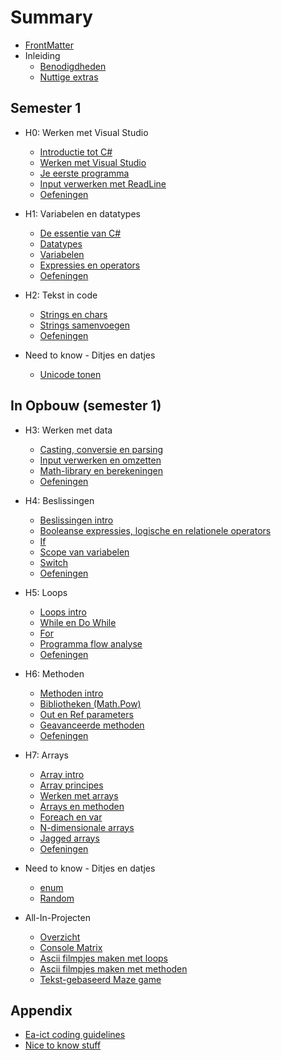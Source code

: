 # Summary

* [FrontMatter](README.md)
* Inleiding
  * [Benodigdheden](0_intro/benodigdheden.md)
  * [Nuttige extras](0_intro/nuttigeextras.md)

## Semester 1
* H0: Werken met Visual Studio
  * [Introductie tot C#](0_intro/0_intrototcs.md)
  * [Werken met Visual Studio](0_intro/1_werkenmetvs.md) 
  * [Je eerste programma](0_intro/2_firstprogram.md)
  * [Input verwerken met ReadLine](0_intro/3_console.md)
  * [Oefeningen](0_intro/A_Practica.md)

* H1: Variabelen en datatypes
  * [De essentie van C#](1_csharpbasics/0_csharpessentials.md)
  * [Datatypes](1_csharpbasics/1_datatypes.md)
  * [Variabelen](1_csharpbasics/1b_variabelen.md)
  * [Expressies en operators](1_csharpbasics/2_expressies.md)
  * [Oefeningen](1_csharpbasics/A_practica.md)
  
* H2: Tekst in code
  * [Strings en chars](2_tekst/5_chars_strings.md)
  * [Strings samenvoegen](2_tekst/6_stringInterpolation.md)
  * [Oefeningen](2_tekst/a_practica.md)

* Need to know -  Ditjes en datjes
  * [Unicode tonen](B_appendix/unicode.md) 
## In Opbouw (semester 1)
 
* H3: Werken met data
  * [Casting, conversie en parsing](3_data/4_converteren_casting.md)
  * [Input verwerken en omzetten](3_data/4b_inputconverten.md)
  * [Math-library en berekeningen](3_data/4c_math.md)
  * [Oefeningen](3_data/A_Practica.md) 

* H4: Beslissingen
  * [Beslissingen intro](4_beslissingen/0_beslissingen_intro.md)
  * [Booleanse expressies, logische en relationele operators](4_beslissingen/1_logic_and_relationsoperator.md)
  * [If](4_beslissingen/0_if.md)
  * [Scope van variabelen](4_beslissingen/3_scope.md)
  * [Switch](4_beslissingen/2_switch.md)
  * [Oefeningen](4_beslissingen/a_practica.md)
  
* H5: Loops
  * [Loops intro](5_herhalingen/0_loops_intro.md)
  * [While en Do While](5_herhalingen/1_while_dowhile.md)
  * [For](5_herhalingen/2_for.md)
  * [Programma flow analyse](5_herhalingen/4_programflow.md)
  * [Oefeningen](5_herhalingen/A_Practica.md)
* H6: Methoden
  * [Methoden intro](5_methoden/0_intromethods.md)
  * [Bibliotheken (Math.Pow)](5_methoden/1_bibliotheken.md)
  * [Out en Ref parameters](5_methoden/2_outenref.md)
  * [Geavanceerde methoden](5_methoden/3_advancedmethod.md)
  * [Oefeningen](5_methoden/A_Practica.md)
* H7: Arrays
  * [Array intro](6_arrays/0_ArraysIntro.md)
  * [Array principes](6_arrays/1_ArraysBasics.md)
  * [Werken met arrays](6_arrays/2_werken_met_arrays.md)
  * [Arrays en methoden](6_arrays/3_arrays_en_methoden.md)
  * [Foreach en var](6_arrays/3_foreach.md)
  * [N-dimensionale arrays](6_arrays/4_ndimensionalArrays.md)
  * [Jagged arrays](6_arrays/5_jaggedArrays.md)
  * [Oefeningen](6_arrays/A_Practica.md)
* Need to know -  Ditjes en datjes
  * [enum](B_appendix/enum.md)
  * [Random](B_appendix/random.md)
* All-In-Projecten
  * [Overzicht](A_DEEL1_AllInOne/0_Deel1_IntroductieAllInOne.md)
  * [Console Matrix](A_DEEL1_AllInOne/1_ConsoleMatrix.md)
  * [Ascii filmpjes maken met loops](A_DEEL1_AllInOne/3_AsciiMovieWithLoops.md)
  * [Ascii filmpjes maken met methoden](A_DEEL1_AllInOne/2_AsciiMoviesWithMethods.md)
  * [Tekst-gebaseerd Maze game](A_DEEL1_AllInOne/4_MazeGame.md)


## Appendix
* [Ea-ict coding guidelines](B_appendix/codingguidelines.md)
* [Nice to know stuff](B_appendix/prostuff.md)